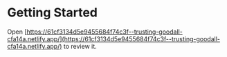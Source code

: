 # Getting Started

Open [https://61cf3134d5e9455684f74c3f--trusting-goodall-cfa14a.netlify.app/](https://61cf3134d5e9455684f74c3f--trusting-goodall-cfa14a.netlify.app/) to review it.
